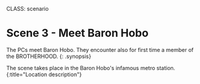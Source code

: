 CLASS: scenario

# Scene 3 - Meet Baron Hobo

The PCs meet Baron Hobo. They encounter also for first time a member of the BROTHERHOOD.
{: .synopsis}

The scene takes place in the Baron Hobo's infamous metro station. 
{:title="Location description"}
